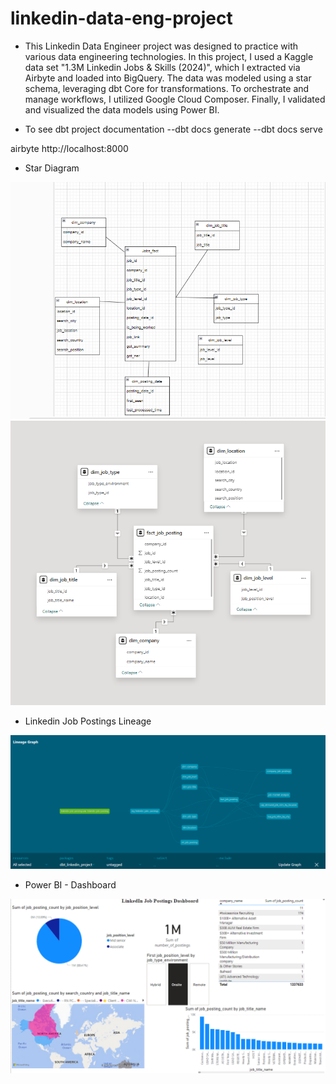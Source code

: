 ﻿# linkedin-data-eng-project

- This Linkedin Data Engineer project was designed to practice with various data engineering technologies. In this project, I used a Kaggle data set "1.3M Linkedin Jobs & Skills (2024)", which I extracted via Airbyte and loaded into BigQuery. The data was modeled using a star schema, leveraging dbt Core for transformations. To orchestrate and manage workflows, I utilized Google Cloud Composer. Finally, I validated and visualized the data models using Power BI.

- To see dbt project documentation
--dbt docs generate
--dbt docs serve

airbyte
http://localhost:8000
- Star Diagram

<img src="readme_images/job-starmodel.png" alt="Star Diagram" width="700"/>
<img src="readme_images/powerbi-model-view.png" alt="Star Diagram" width="700"/>

- Linkedin Job Postings Lineage
<img src="readme_images/linkedin_job_posting_lineage.png" alt="Lieneage" width="800"/>


- Power BI - Dashboard
<img src="readme_images/linkedin_dashboard_2.png" alt="Dashboard" width="800"/>



